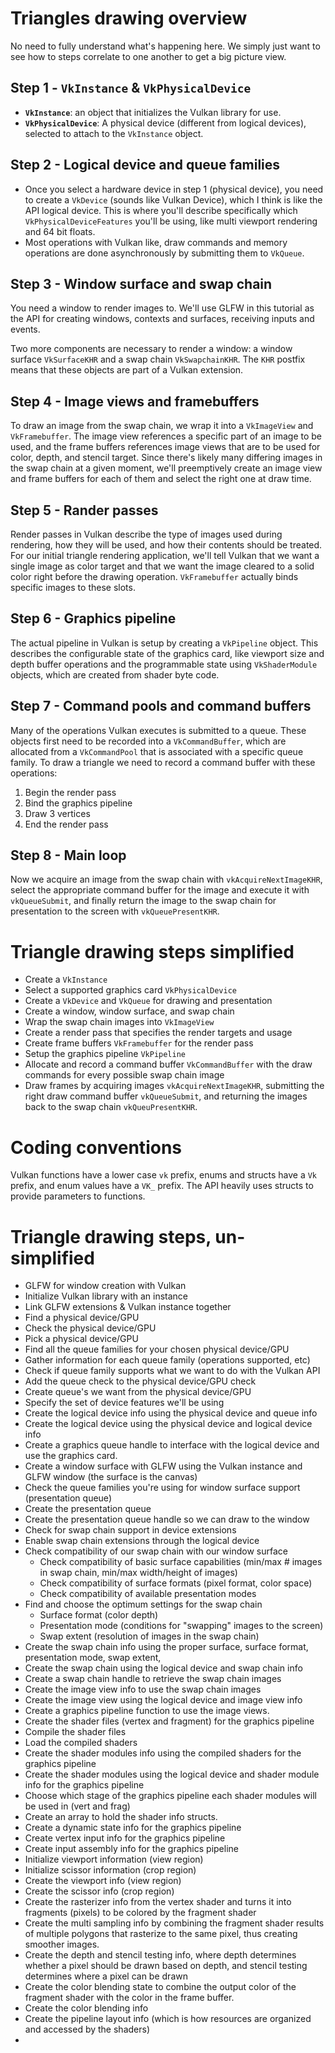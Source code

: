 # Triangles drawing overview

No need to fully understand what's happening here. We simply just want to see how to steps correlate to one another to get a big picture view.

## **Step 1** - `VkInstance` & `VkPhysicalDevice`
- **`VkInstance`**: an object that initializes the Vulkan library for use.
- **`VkPhysicalDevice`**: A physical device (different from logical devices), selected to attach to the `VkInstance` object.

## **Step 2** - Logical device and queue families
- Once you select a hardware device in step 1 (physical device), you need to create a `VkDevice` (sounds like Vulkan Device), which I think is like the API logical device. This is where you'll describe specifically which `VkPhysicalDeviceFeatures` you'll be using, like multi viewport rendering and 64 bit floats.
- Most operations with Vulkan like, draw commands and memory operations are done asynchronously by submitting them to `VkQueue`.

## **Step 3** - Window surface and swap chain
You need a window to render images to. We'll use GLFW in this tutorial as the API for creating windows, contexts and surfaces, receiving inputs and events.

Two more components are necessary to render a window: a window surface `VkSurfaceKHR` and a swap chain `VkSwapchainKHR`. The `KHR` postfix means that these objects are part of a Vulkan extension.

## **Step 4** - Image views and framebuffers
To draw an image from the swap chain, we wrap it into a `VkImageView` and `VkFramebuffer`. The image view references a specific part of an image to be used, and the frame buffers references image views that are to be used for color, depth, and stencil target. Since there's likely many differing images in the swap chain at a given moment, we'll preemptively create an image view and frame buffers for each of them and select the right one at draw time.

## **Step 5** - Rander passes
Render passes in Vulkan describe the type of images used during rendering, how they will be used, and how their contents should be treated. For our initial triangle rendering application, we'll tell Vulkan that we want a single image as color target and that we want the image cleared to a solid color right before the drawing operation. `VkFramebuffer` actually binds specific images to these slots.

## **Step 6** - Graphics pipeline
The actual pipeline in Vulkan is setup by creating a `VkPipeline` object. This describes the configurable state of the graphics card, like viewport size and depth buffer operations and the programmable state using `VkShaderModule` objects, which are created from shader byte code.

## **Step 7** - Command pools and command buffers
Many of the operations Vulkan executes is submitted to a queue. These objects first need to be recorded into a `VkCommandBuffer`, which are allocated from a `VkCommandPool` that is associated with a specific queue family. To draw a triangle we need to record a command buffer with these operations:
1. Begin the render pass
2. Bind the graphics pipeline
3. Draw 3 vertices
4. End the render pass

## **Step 8** - Main loop
Now we acquire an image from the swap chain with `vkAcquireNextImageKHR`, select the appropriate command buffer for the image and execute it with `vkQueueSubmit`, and finally return the image to the swap chain for presentation to the screen with `vkQueuePresentKHR`.

# Triangle drawing steps simplified
- Create a `VkInstance`
- Select a supported graphics card `VkPhysicalDevice`
- Create a `VkDevice` and `VkQueue` for drawing and presentation
- Create a window, window surface, and swap chain
- Wrap the swap chain images into `VkImageView`
- Create a render pass that specifies the render targets and usage
- Create frame buffers `VkFramebuffer` for the render pass
- Setup the graphics pipeline `VkPipeline`
- Allocate and record a command buffer `VkCommandBuffer` with the draw commands for every possible swap chain image
- Draw frames by acquiring images `vkAcquireNextImageKHR`, submitting the right draw command buffer `vkQueueSubmit`, and returning the images back to the swap chain `vkQueuPresentKHR`.

# Coding conventions

Vulkan functions have a lower case `vk` prefix, enums and structs have a `Vk` prefix, and enum values have a `VK_` prefix. The API heavily uses structs to provide parameters to functions.

# Triangle drawing steps, un-simplified
- GLFW for window creation with Vulkan
- Initialize Vulkan library with an instance
- Link GLFW extensions & Vulkan instance together
- Find a physical device/GPU
- Check the physical device/GPU
- Pick a physical device/GPU
- Find all the queue families for your chosen physical device/GPU
- Gather information for each queue family (operations supported, etc)
- Check if queue family supports what we want to do with the Vulkan API
- Add the queue check to the physical device/GPU check
- Create queue's we want from the physical device/GPU
- Specify the set of device features we'll be using
- Create the logical device info using the physical device and queue info
- Create the logical device using the physical device and logical device info
- Create a graphics queue handle to interface with the logical device and use the graphics card.
- Create a window surface with GLFW using the Vulkan instance and GLFW window (the surface is the canvas)
- Check the queue families you're using for window surface support (presentation queue)
- Create the presentation queue
- Create the presentation queue handle so we can draw to the window
- Check for swap chain support in device extensions
- Enable swap chain extensions through the logical device
- Check compatibility of our swap chain with our window surface
    - Check compatibility of basic surface capabilities (min/max # images in swap chain, min/max width/height of images)
    - Check compatibility of surface formats (pixel format, color space)
    - Check compatibility of available presentation modes
- Find and choose the optimum settings for the swap chain
    - Surface format (color depth)
    - Presentation mode (conditions for "swapping" images to the screen)
    - Swap extent (resolution of images in the swap chain)
- Create the swap chain info using the proper surface, surface format, presentation mode, swap extent, 
- Create the swap chain using the logical device and swap chain info
- Create a swap chain handle to retrieve the swap chain images
- Create the image view info to use the swap chain images
- Create the image view using the logical device and image view info
- Create a graphics pipeline function to use the image views.
- Create the shader files (vertex and fragment) for the graphics pipeline
- Compile the shader files
- Load the compiled shaders
- Create the shader modules info using the compiled shaders for the graphics pipeline
- Create the shader modules using the logical device and shader module info for the graphics pipeline
- Choose which stage of the graphics pipeline each shader modules will be used in (vert and frag)
- Create an array to hold the shader info structs.
- Create a dynamic state info for the graphics pipeline
- Create vertex input info for the graphics pipeline
- Create input assembly info for the graphics pipeline
- Initialize viewport information (view region)
- Initialize scissor information (crop region)
- Create the viewport info (view region)
- Create the scissor info (crop region)
- Create the rasterizer info from the vertex shader and turns it into fragments (pixels) to be colored by the fragment shader
- Create the multi sampling info by combining the fragment shader results of multiple polygons that rasterize to the same pixel, thus creating smoother images.
- Create the depth and stencil testing info, where depth determines whether a pixel should be drawn based on depth, and stencil testing determines where a pixel can be drawn
- Create the color blending state to combine the output color of the fragment shader with the color in the frame buffer.
- Create the color blending info
- Create the pipeline layout info (which is how resources are organized and accessed by the shaders)
- 
